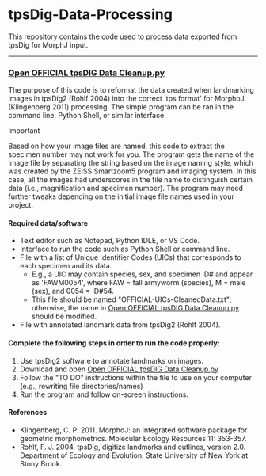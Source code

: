 # tpsDig-Data-Processing
This repository contains the code used to process data exported from tpsDig for MorphJ input.
___
### [Open OFFICIAL tpsDIG Data Cleanup.py](OFFICIAL-tpsDIG-Data-Cleanup.py)
The purpose of this code is to reformat the data created when landmarking images in tpsDig2 (Rohlf 2004) into the correct 'tps format' for MorphoJ (Klingenberg 2011) processing. The simple program can be ran in the command line, Python Shell, or similar interface.

> [!IMPORTANT]
> Based on how your image files are named, this code to extract the specimen number may not work for you. The program gets the name of the image file by separating the string based on the image naming style, which was created by the ZEISS Smartzoom5 program and imaging system. In this case, all the images had underscores in the file name to distinguish certain data (i.e., magnification and specimen number). The program may need further tweaks depending on the initial image file names used in your project.


#### Required data/software
* Text editor such as Notepad, Python IDLE, or VS Code.
* Interface to run the code such as Python Shell or command line.
* File with a list of Unique Identifier Codes (UICs) that corresponds to each specimen and its data.
  * E.g., a UIC may contain species, sex, and specimen ID# and appear as 'FAWM0054', where FAW = fall armyworm (species), M = male (sex), and 0054 = ID#54.
  * This file should be named "OFFICIAL-UICs-CleanedData.txt"; otherwise, the name in [Open OFFICIAL tpsDIG Data Cleanup.py](OFFICIAL-tpsDIG-Data-Cleanup.py) should be modified.
* File with annotated landmark data from tpsDig2 (Rohlf 2004).

#### Complete the following steps in order to run the code properly:
1. Use tpsDig2 software to annotate landmarks on images.
2. Download and open [Open OFFICIAL tpsDIG Data Cleanup.py](OFFICIAL-tpsDIG-Data-Cleanup.py)
3. Follow the "TO DO" instructions within the file to use on your computer (e.g., rewriting file directories/names)
4. Run the program and follow on-screen instructions.

#### References
* Klingenberg, C. P. 2011. MorphoJ: an integrated software package for geometric morphometrics. Molecular Ecology Resources 11: 353-357.
* Rohlf, F. J. 2004. tpsDig, digitize landmarks and outlines, version 2.0. Department of Ecology and Evolution, State University of New York at Stony Brook.
